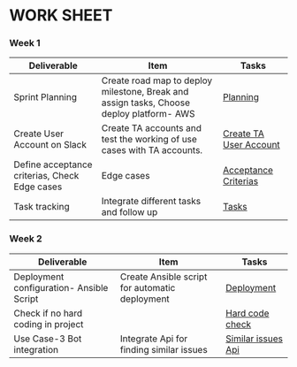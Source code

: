 ﻿# WORK SHEET
 
### Week 1

| Deliverable   | Item   | Tasks
| ------------- | ------------  |  ------------
| Sprint Planning | Create road map to deploy milestone, Break and assign tasks, Choose deploy platform- AWS | [Planning](https://trello.com/c/hCCGWO5H/46-sprint-planning)
| Create User Account on Slack |  Create TA accounts and test the working of use cases with TA accounts.  | [Create TA User Account](https://trello.com/c/7sAf4mWR/44-create-user-account-on-slack)
| Define acceptance criterias, Check Edge cases |  Edge cases  | [Acceptance Criterias](https://trello.com/c/cJlzcdwq/41-define-acceptance-criterias-check-edge-cases)
| Task tracking |  Integrate different tasks and follow up  | [Tasks](https://trello.com/c/CrnvXVJ6/42-task-tracking) 

### Week 2

| Deliverable   | Item   |  Tasks
| ------------- | ------------  |  ------------
| Deployment configuration- Ansible Script | Create Ansible script for automatic deployment  | [Deployment](https://trello.com/c/UrWOvpSA/39-deployment-configuration-ansible-script)
| Check if no hard coding in project  | &nbsp; | [Hard code check](https://trello.com/c/aJMUaGON/45-check-if-no-hard-coding-in-project)
| Use Case-3 Bot integration | Integrate Api for finding similar issues   | [Similar issues Api](https://trello.com/c/FZ2nETvy/32-use-case-3-bot-integration)





